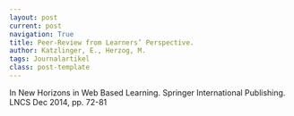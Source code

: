```yaml
---
layout: post
current: post
navigation: True
title: Peer-Review from Learners’ Perspective.
author: Katzlinger, E., Herzog, M.
tags: Journalartikel
class: post-template
---
```


In New Horizons in Web Based Learning. Springer International Publishing. LNCS Dec 2014, pp. 72-81